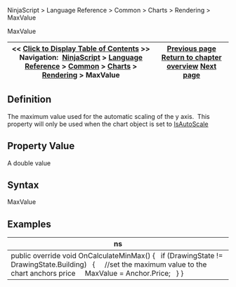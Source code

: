 ﻿
NinjaScript > Language Reference > Common > Charts > Rendering > MaxValue

MaxValue

| << [Click to Display Table of Contents](maxvalue.md) >> **Navigation:**     [NinjaScript](ninjascript-1.md) > [Language Reference](language_reference_wip-1.md) > [Common](common-1.md) > [Charts](chart-1.md) > [Rendering](rendering-1.md) > MaxValue | [Previous page](isvisibleonchart-1.md) [Return to chapter overview](rendering-1.md) [Next page](minvalue-1.md) |
| --- | --- |
## Definition
The maximum value used for the automatic scaling of the y axis.  This property will only be used when the chart object is set to [IsAutoScale](isautoscale-1.md)
## 
## Property Value
A double value
 
## Syntax
MaxValue
 
## Examples

| ns |
| --- |
| public override void OnCalculateMinMax() {    if (DrawingState != DrawingState.Building)    {      //set the maximum value to the chart anchors price      MaxValue = Anchor.Price;    } } |
